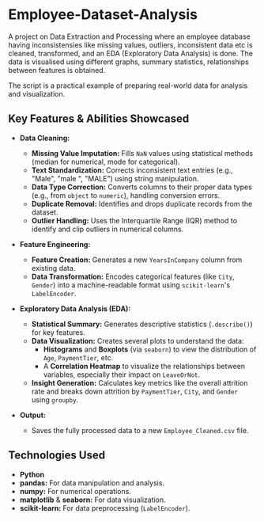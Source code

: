 # Employee-Dataset-Analysis



A project on Data Extraction and Processing where an employee database having inconsistensies like missing values, outliers, inconsistent data etc is cleaned, transformed, and an EDA (Exploratory Data Analysis) is done. The data is visualised using different graphs, summary statistics, relationships between features is obtained.

The script is a practical example of preparing real-world data for analysis and visualization.

## Key Features & Abilities Showcased

* **Data Cleaning:**
    * **Missing Value Imputation:** Fills `NaN` values using statistical methods (median for numerical, mode for categorical).
    * **Text Standardization:** Corrects inconsistent text entries (e.g., "Male", "male ", "MALE") using string manipulation.
    * **Data Type Correction:** Converts columns to their proper data types (e.g., from `object` to `numeric`), handling conversion errors.
    * **Duplicate Removal:** Identifies and drops duplicate records from the dataset.
    * **Outlier Handling:** Uses the Interquartile Range (IQR) method to identify and clip outliers in numerical columns.

* **Feature Engineering:**
    * **Feature Creation:** Generates a new `YearsInCompany` column from existing data.
    * **Data Transformation:** Encodes categorical features (like `City`, `Gender`) into a machine-readable format using `scikit-learn`'s `LabelEncoder`.

* **Exploratory Data Analysis (EDA):**
    * **Statistical Summary:** Generates descriptive statistics (`.describe()`) for key features.
    * **Data Visualization:** Creates several plots to understand the data:
        * **Histograms** and **Boxplots** (via `seaborn`) to view the distribution of `Age`, `PaymentTier`, etc.
        * A **Correlation Heatmap** to visualize the relationships between variables, especially their impact on `LeaveOrNot`.
    * **Insight Generation:** Calculates key metrics like the overall attrition rate and breaks down attrition by `PaymentTier`, `City`, and `Gender` using `groupby`.

* **Output:**
    * Saves the fully processed data to a new `Employee_Cleaned.csv` file.

## Technologies Used

* **Python**
* **pandas:** For data manipulation and analysis.
* **numpy:** For numerical operations.
* **matplotlib** & **seaborn:** For data visualization.
* **scikit-learn:** For data preprocessing (`LabelEncoder`).
